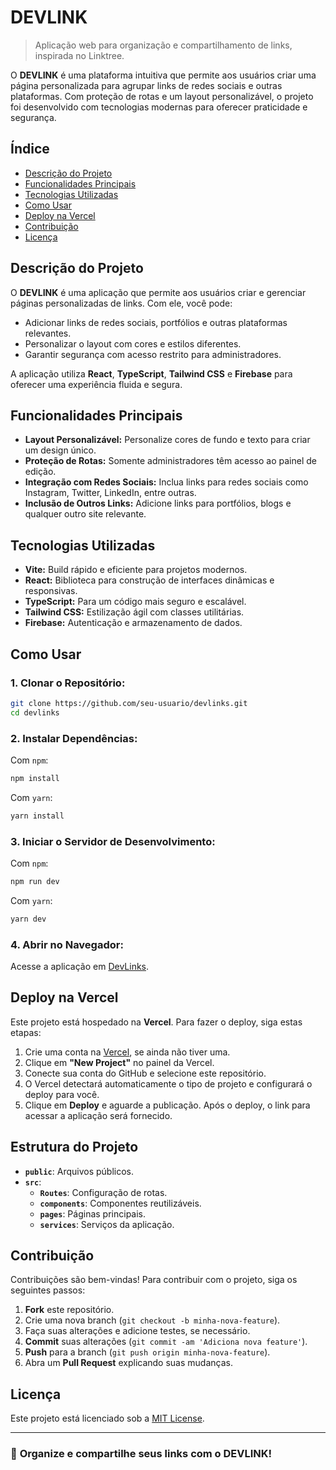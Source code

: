 # DEVLINK

> Aplicação web para organização e compartilhamento de links, inspirada no Linktree.

O **DEVLINK** é uma plataforma intuitiva que permite aos usuários criar uma página personalizada para agrupar links de redes sociais e outras plataformas. Com proteção de rotas e um layout personalizável, o projeto foi desenvolvido com tecnologias modernas para oferecer praticidade e segurança.

## Índice

- [Descrição do Projeto](#descrição-do-projeto)
- [Funcionalidades Principais](#funcionalidades-principais)
- [Tecnologias Utilizadas](#tecnologias-utilizadas)
- [Como Usar](#como-usar)
- [Deploy na Vercel](#deploy-na-vercel)
- [Contribuição](#contribuição)
- [Licença](#licença)

## Descrição do Projeto

O **DEVLINK** é uma aplicação que permite aos usuários criar e gerenciar páginas personalizadas de links. Com ele, você pode:

- Adicionar links de redes sociais, portfólios e outras plataformas relevantes.
- Personalizar o layout com cores e estilos diferentes.
- Garantir segurança com acesso restrito para administradores.

A aplicação utiliza **React**, **TypeScript**, **Tailwind CSS** e **Firebase** para oferecer uma experiência fluida e segura.

## Funcionalidades Principais

- **Layout Personalizável:** Personalize cores de fundo e texto para criar um design único.
- **Proteção de Rotas:** Somente administradores têm acesso ao painel de edição.
- **Integração com Redes Sociais:** Inclua links para redes sociais como Instagram, Twitter, LinkedIn, entre outras.
- **Inclusão de Outros Links:** Adicione links para portfólios, blogs e qualquer outro site relevante.

## Tecnologias Utilizadas

- **Vite:** Build rápido e eficiente para projetos modernos.
- **React:** Biblioteca para construção de interfaces dinâmicas e responsivas.
- **TypeScript:** Para um código mais seguro e escalável.
- **Tailwind CSS:** Estilização ágil com classes utilitárias.
- **Firebase:** Autenticação e armazenamento de dados.

## Como Usar

### 1. Clonar o Repositório:

```bash
git clone https://github.com/seu-usuario/devlinks.git
cd devlinks
```

### 2. Instalar Dependências:

Com `npm`:

```bash
npm install
```

Com `yarn`:

```bash
yarn install
```

### 3. Iniciar o Servidor de Desenvolvimento:

Com `npm`:

```bash
npm run dev
```

Com `yarn`:

```bash
yarn dev
```

### 4. Abrir no Navegador:

Acesse a aplicação em [DevLinks](https://devlinks-steel.vercel.app).

## Deploy na Vercel

Este projeto está hospedado na **Vercel**. Para fazer o deploy, siga estas etapas:

1. Crie uma conta na [Vercel](https://vercel.com/), se ainda não tiver uma.
2. Clique em **"New Project"** no painel da Vercel.
3. Conecte sua conta do GitHub e selecione este repositório.
4. O Vercel detectará automaticamente o tipo de projeto e configurará o deploy para você.
5. Clique em **Deploy** e aguarde a publicação. Após o deploy, o link para acessar a aplicação será fornecido.

## Estrutura do Projeto

- **`public`**: Arquivos públicos.
- **`src`**:
  - **`Routes`**: Configuração de rotas.
  - **`components`**: Componentes reutilizáveis.
  - **`pages`**: Páginas principais.
  - **`services`**: Serviços da aplicação.

## Contribuição

Contribuições são bem-vindas! Para contribuir com o projeto, siga os seguintes passos:

1. **Fork** este repositório.
2. Crie uma nova branch (`git checkout -b minha-nova-feature`).
3. Faça suas alterações e adicione testes, se necessário.
4. **Commit** suas alterações (`git commit -am 'Adiciona nova feature'`).
5. **Push** para a branch (`git push origin minha-nova-feature`).
6. Abra um **Pull Request** explicando suas mudanças.

## Licença

Este projeto está licenciado sob a [MIT License](https://opensource.org/licenses/MIT).

---

### 🌟 **Organize e compartilhe seus links com o DEVLINK!**

